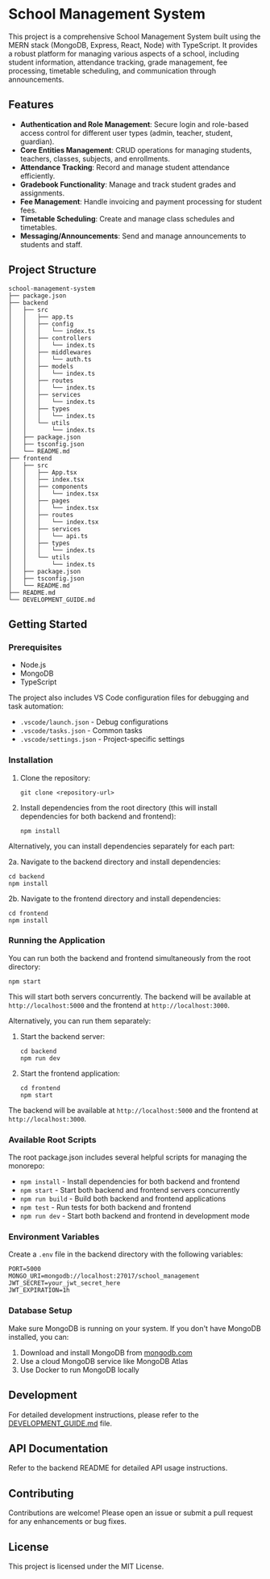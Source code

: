 # School Management System

This project is a comprehensive School Management System built using the MERN stack (MongoDB, Express, React, Node) with TypeScript. It provides a robust platform for managing various aspects of a school, including student information, attendance tracking, grade management, fee processing, timetable scheduling, and communication through announcements.

## Features

- **Authentication and Role Management**: Secure login and role-based access control for different user types (admin, teacher, student, guardian).
- **Core Entities Management**: CRUD operations for managing students, teachers, classes, subjects, and enrollments.
- **Attendance Tracking**: Record and manage student attendance efficiently.
- **Gradebook Functionality**: Manage and track student grades and assignments.
- **Fee Management**: Handle invoicing and payment processing for student fees.
- **Timetable Scheduling**: Create and manage class schedules and timetables.
- **Messaging/Announcements**: Send and manage announcements to students and staff.

## Project Structure

```
school-management-system
├── package.json
├── backend
│   ├── src
│   │   ├── app.ts
│   │   ├── config
│   │   │   └── index.ts
│   │   ├── controllers
│   │   │   └── index.ts
│   │   ├── middlewares
│   │   │   └── auth.ts
│   │   ├── models
│   │   │   └── index.ts
│   │   ├── routes
│   │   │   └── index.ts
│   │   ├── services
│   │   │   └── index.ts
│   │   ├── types
│   │   │   └── index.ts
│   │   └── utils
│   │       └── index.ts
│   ├── package.json
│   ├── tsconfig.json
│   └── README.md
├── frontend
│   ├── src
│   │   ├── App.tsx
│   │   ├── index.tsx
│   │   ├── components
│   │   │   └── index.tsx
│   │   ├── pages
│   │   │   └── index.tsx
│   │   ├── routes
│   │   │   └── index.tsx
│   │   ├── services
│   │   │   └── api.ts
│   │   ├── types
│   │   │   └── index.ts
│   │   └── utils
│   │       └── index.ts
│   ├── package.json
│   ├── tsconfig.json
│   └── README.md
├── README.md
└── DEVELOPMENT_GUIDE.md
```

## Getting Started

### Prerequisites

- Node.js
- MongoDB
- TypeScript

The project also includes VS Code configuration files for debugging and task automation:
- `.vscode/launch.json` - Debug configurations
- `.vscode/tasks.json` - Common tasks
- `.vscode/settings.json` - Project-specific settings

### Installation

1. Clone the repository:
   ```
   git clone <repository-url>
   ```

2. Install dependencies from the root directory (this will install dependencies for both backend and frontend):
   ```
   npm install
   ```

Alternatively, you can install dependencies separately for each part:

2a. Navigate to the backend directory and install dependencies:
   ```
   cd backend
   npm install
   ```

2b. Navigate to the frontend directory and install dependencies:
   ```
   cd frontend
   npm install
   ```

### Running the Application

You can run both the backend and frontend simultaneously from the root directory:
```
npm start
```

This will start both servers concurrently. The backend will be available at `http://localhost:5000` and the frontend at `http://localhost:3000`.

Alternatively, you can run them separately:

1. Start the backend server:
   ```
   cd backend
   npm run dev
   ```

2. Start the frontend application:
   ```
   cd frontend
   npm start
   ```

The backend will be available at `http://localhost:5000` and the frontend at `http://localhost:3000`.

### Available Root Scripts

The root package.json includes several helpful scripts for managing the monorepo:

- `npm install` - Install dependencies for both backend and frontend
- `npm start` - Start both backend and frontend servers concurrently
- `npm run build` - Build both backend and frontend applications
- `npm test` - Run tests for both backend and frontend
- `npm run dev` - Start both backend and frontend in development mode

### Environment Variables

Create a `.env` file in the backend directory with the following variables:

```
PORT=5000
MONGO_URI=mongodb://localhost:27017/school_management
JWT_SECRET=your_jwt_secret_here
JWT_EXPIRATION=1h
```

### Database Setup

Make sure MongoDB is running on your system. If you don't have MongoDB installed, you can:

1. Download and install MongoDB from [mongodb.com](https://www.mongodb.com/try/download/community)
2. Use a cloud MongoDB service like MongoDB Atlas
3. Use Docker to run MongoDB locally

## Development

For detailed development instructions, please refer to the [DEVELOPMENT_GUIDE.md](DEVELOPMENT_GUIDE.md) file.

## API Documentation

Refer to the backend README for detailed API usage instructions.

## Contributing

Contributions are welcome! Please open an issue or submit a pull request for any enhancements or bug fixes.

## License

This project is licensed under the MIT License.